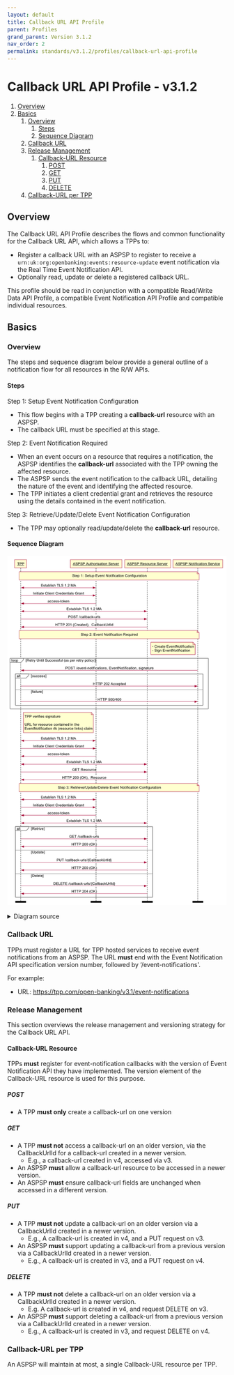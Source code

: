 ```yaml
---
layout: default
title: Callback URL API Profile
parent: Profiles
grand_parent: Version 3.1.2
nav_order: 2
permalink: standards/v3.1.2/profiles/callback-url-api-profile
---
```


# Callback URL API Profile - v3.1.2

1. [Overview](#overview)
2. [Basics](#basics)
   1. [Overview](#overview-1)
      1. [Steps](#steps)
      2. [Sequence Diagram](#sequence-diagram)
   2. [Callback URL](#callback-url)
   3. [Release Management](#release-management)
      1. [Callback-URL Resource](#callback-url-resource)
         1. [POST](#post)
         2. [GET](#get)
         3. [PUT](#put)
         4. [DELETE](#delete)
   4. [Callback-URL per TPP](#callback-url-per-tpp)

## Overview

The Callback URL API Profile describes the flows and common functionality for the Callback URL API, which allows a TPPs to:

* Register a callback URL with an ASPSP to register to receive a `urn:uk:org:openbanking:events:resource-update` event notification via the Real Time Event Notification API.
* Optionally read, update or delete a registered callback URL.

This profile should be read in conjunction with a compatible Read/Write Data API Profile, a compatible Event Notification API Profile and compatible individual resources.

## Basics

### Overview

The steps and sequence diagram below provide a general outline of a notification flow for all resources in the R/W APIs.

#### Steps

Step 1: Setup Event Notification Configuration

* This flow begins with a TPP creating a **callback-url** resource with an ASPSP.
* The callback URL must be specified at this stage.

Step 2: Event Notification Required

* When an event occurs on a resource that requires a notification, the ASPSP identifies the **callback-url** associated with the TPP owning the affected resource.
* The ASPSP sends the event notification to the callback URL, detailing the nature of the event and identifying the affected resource.
* The TPP initiates a client credential grant and retrieves the resource using the details contained in the event notification.

Step 3: Retrieve/Update/Delete Event Notification Configuration

* The TPP may optionally read/update/delete the **callback-url** resource.

#### Sequence Diagram

![Event Notification Overview](images/EventNotificationOverview.png)

<details>
  <summary>Diagram source</summary>

  ```
participant TPP
participant ASPSP Authorisation Server
participant ASPSP Resource Server
participant ASPSP Notification Service

note over TPP, ASPSP Notification Service
Step 1: Setup Event Notification Configuration
end note

TPP <-> ASPSP Authorisation Server: Establish TLS 1.2 MA
TPP -> ASPSP Authorisation Server: Initiate Client Credentials Grant
ASPSP Authorisation Server -> TPP: access-token
TPP <-> ASPSP Resource Server: Establish TLS 1.2 MA
TPP -> ASPSP Resource Server: POST /callback-urls
ASPSP Resource Server -> TPP: HTTP 201 (Created),  CallbackUrlId

note over TPP, ASPSP Notification Service
 Step 2: Event Notification Required
end note



note left of ASPSP Notification Service
- Create EventNotification
- Sign EventNotification
end note

loop Retry Until Successful (as per retry policy)
ASPSP Notification Service -> TPP: POST /event-notifications, EventNotification, signature
alt success
TPP -> ASPSP Notification Service: HTTP 202 Accepted
else failure
TPP -> ASPSP Notification Service: HTTP 500/400
end alt
end loop

note right of TPP
TPP verifies signature

URL for resource contained in the
EventNotification rlk (resource links) claim
end note

TPP <-> ASPSP Authorisation Server: Establish TLS 1.2 MA
TPP -> ASPSP Authorisation Server: Initiate Client Credentials Grant
ASPSP Authorisation Server -> TPP: access-token

TPP <-> ASPSP Resource Server: Establish TLS 1.2 MA
TPP -> ASPSP Resource Server: GET Resource
ASPSP Resource Server -> TPP: HTTP 200 (OK),  Resource

note over TPP, ASPSP Notification Service
Step 3: Retrieve/Update/Delete Event Notification Configuration
end note

TPP <-> ASPSP Authorisation Server: Establish TLS 1.2 MA
TPP -> ASPSP Authorisation Server: Initiate Client Credentials Grant
ASPSP Authorisation Server -> TPP: access-token
TPP <-> ASPSP Resource Server: Establish TLS 1.2 MA
alt Retrive
TPP -> ASPSP Resource Server: GET /callback-urls
ASPSP Resource Server -> TPP: HTTP 200 (OK)
else Update
TPP -> ASPSP Resource Server: PUT /callback-urls/{CallbackUrlId}
ASPSP Resource Server -> TPP: HTTP 200 (OK)
else Delete
TPP -> ASPSP Resource Server: DELETE /callback-urls/{CallbackUrlId}
ASPSP Resource Server -> TPP: HTTP 204 (OK)
end alt
option footer=bar
```

</details>

### Callback URL

TPPs must register a URL for TPP hosted services to receive event notifications from an ASPSP. The URL **must** end with the Event Notification API specification version number, followed by ‘/event-notifications'.

For example:

* URL: https://tpp.com/open-banking/v3.1/event-notifications

### Release Management

This section overviews the release management and versioning strategy for the Callback URL API.

#### Callback-URL Resource

TPPs **must** register for event-notification callbacks with the version of Event Notification API they have implemented. The version element of the Callback-URL resource is used for this purpose.

##### POST

* A TPP **must only** create a callback-url on one version

##### GET

* A TPP **must not** access a callback-url on an older version, via the CallbackUrlId for a callback-url created in a newer version.
  * E.g., a callback-url created in v4, accessed via v3.
* An ASPSP **must** allow a callback-url resource to be accessed in a newer version.
* An ASPSP **must** ensure callback-url fields are unchanged when accessed in a different version.

##### PUT

* A TPP **must not** update a callback-url on an older version via a CallbackUrlId created in a newer version.
  * E.g., A callback-url is created in v4, and a PUT request on v3.
* An ASPSP **must** support updating a callback-url from a previous version via a CallbackUrlId created in a newer version.
  * E.g., A callback-url is created in v3, and a PUT request on v4.

##### DELETE

* A TPP **must not** delete a callback-url on an older version via a CallbackUrlId created in a newer version.
  * E.g. A callback-url is created in v4, and request DELETE on v3.
* An ASPSP **must** support deleting a callback-url from a previous version via a CallbackUrlId created in a newer version.
  * E.g., A callback-url is created in v3, and request DELETE on v4.

### Callback-URL per TPP

An ASPSP will maintain at most, a single Callback-URL resource per TPP.
